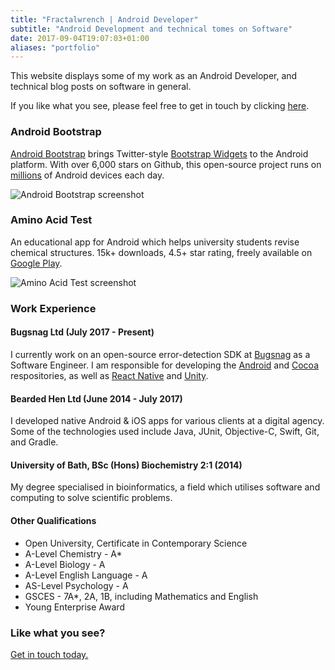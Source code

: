 ```yaml
---
title: "Fractalwrench | Android Developer"
subtitle: "Android Development and technical tomes on Software"
date: 2017-09-04T19:07:03+01:00
aliases: "portfolio"
---
```


This website displays some of my work as an Android Developer, and technical blog posts on software in general.

If you like what you see, please feel free to get in touch by clicking [here](https://twitter.com/fractalwrench).

### Android Bootstrap
[Android Bootstrap](https://github.com/Bearded-Hen/Android-Bootstrap) brings Twitter-style [Bootstrap Widgets](https://getbootstrap.com/) to the Android platform. With over 6,000 stars on Github, this open-source project runs on [millions](https://www.appbrain.com/stats/libraries/details/androidbootstrap/android-bootstrap) of Android devices each day.

![Android Bootstrap screenshot](img/bootstrap_img.jpg)


### Amino Acid Test
An educational app for Android which helps university students revise chemical structures. 15k+ downloads, 4.5+ star rating, freely available on [Google Play](https://play.google.com/store/apps/details?id=com.fractalwrench.acidtest).

![Amino Acid Test screenshot](img/aa_img.jpg)


### Work Experience

#### Bugsnag Ltd (July 2017 - Present)
I currently work on an open-source error-detection SDK at [Bugsnag](https://bugsnag.com/) as a Software Engineer. I am responsible for developing the [Android](https://github.com/bugsnag/bugsnag-android) and [Cocoa](https://github.com/bugsnag/bugsnag-cocoa) respositories, as well as [React Native](https://github.com/bugsnag/bugsnag-react-native) and [Unity](https://github.com/bugsnag/bugsnag-unity).

#### Bearded Hen Ltd (June 2014 - July 2017)
I developed native Android & iOS apps for various clients at a digital agency. Some of the technologies used include Java, JUnit, Objective-C, Swift, Git, and Gradle.

#### University of Bath, BSc (Hons) Biochemistry 2:1 (2014)
My degree specialised in bioinformatics, a field which utilises software and computing to solve scientific problems.

#### Other Qualifications
- Open University, Certificate in Contemporary Science
- A-Level Chemistry - A*
- A-Level Biology - A
- A-Level English Language - A
- AS-Level Psychology - A
- GSCES - 7A*, 2A, 1B, including Mathematics and English
- Young Enterprise Award

### Like what you see?
[Get in touch today.](https://twitter.com/fractalwrench)
